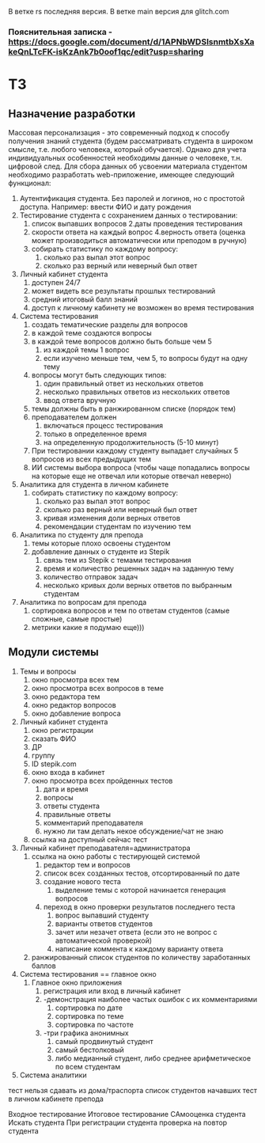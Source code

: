 В ветке rs последняя версия. В ветке main версия для glitch.com
### Пояснительная записка - https://docs.google.com/document/d/1APNbWDSlsnmtbXsXakeQnLTcFK-isKzAnk7b0oof1qc/edit?usp=sharing
# ТЗ
## Назначение разработки
Массовая персонализация - это современный подход к способу получения знаний студента (будем рассматривать студента в широком смысле, т.е. любого человека, который обучается). Однако для учета индивидуальных особенностей необходимы данные о человеке, т.н. цифровой след. Для сбора данных об усвоении материала студентом необходимо разработать web-приложение, имеющее следующий функционал:
1. Аутентификация студента. Без паролей и логинов, но с простотой доступа. Например: ввести ФИО и дату рождения
2. Тестирование студента с сохранением данных о тестировании:
    1. список выпавших вопросов
    2.даты проведения тестирования
    3. скорости ответа на каждый вопрос
    4.верность ответа (оценка может производиться автоматически или преподом в ручную)
    5. собирать статистику по каждому вопросу:
        1. сколько раз выпал этот вопрос
        2. сколько раз верный или неверный был ответ 
3. Личный кабинет студента
    1. доступен 24/7
    2. может видеть все результаты прошлых тестирований
    3. средний итоговый балл знаний
    4. доступ к личному кабинету не возможен во время тестирования
4. Система тестирования
    1. создать тематические разделы для вопросов
    2. в каждой теме создаются вопросы
    3. в каждой теме вопросов должно быть больше чем 5
        1. из каждой темы 1 вопрос
        2. если изучено меньше тем, чем 5, то вопросы будут на одну тему
    4. вопросы могут быть следующих типов:
        1. один правильный ответ из нескольких ответов
        2. несколько правильных ответов из нескольких ответов
        3. ввод ответа вручную
    5. темы должны быть в ранжированном списке (порядок тем)
    6. преподавателем должен 
        1. включаться процесс тестирования 
        2. только в определенное время
        3. на определенную продолжительность (5-10 минут)
    7. При тестировании каждому студенту выпадает случайных 5 вопросов из всех предыдущих тем
    8. ИИ системы выбора вопроса (чтобы чаще попадались вопросы на которые еще не отвечал или которые отвечал неверно)
5. Аналитика для студента в личном кабинете
    1. собирать статистику по каждому вопросу:
        1. сколько раз выпал этот вопрос
        2. сколько раз верный или неверный был ответ 
        3. кривая изменения доли верных ответов
        4. рекомендации студентам по изучению тем
6. Аналитика по студенту для препода
    1. темы которые плохо освоены студентом
    2. добавление данных о студенте из Stepik
        1. связь тем из Stepik с темами тестирования
        2. время и количество решенных задач на заданную тему
        3. количество отправок задач
        4. несколько кривых доли верных ответов по выбранным студентам
7. Аналитика по вопросам для препода
    1. сортировка вопросов и тем по ответам студентов (самые сложные, самые простые)
    2. метрики какие я подумаю еще)))


## Модули системы
1. Темы и вопросы
    1. окно просмотра всех тем
    2. окно просмотра всех вопросов в теме
    3. окно редактора тем
    4. окно редактор вопросов
    5. окно добавление вопроса
2. Личный кабинет студента
    1. окно регистрации
      1. сказать ФИО
      2. ДР
      3. группу
      4. ID stepik.com
    2. окно входа в кабинет
    3. окно просмотра всех пройденных тестов
        1. дата и время
        2. вопросы
        3. ответы студента
        4. правильные ответы
        5. комментарий преподавателя
        6. нужно ли там делать некое обсуждение/чат не знаю
    4. ссылка на доступный сейчас тест
3. Личный кабинет преподавателя=администратора
    1. ссылка на окно  работы с тестирующей системой	
        1. редактор тем и вопросов
        2. список всех созданных тестов, отсортированный по дате
        3. создание нового теста
            1. выделение темы с которой начинается генерация вопросов
        4. переход в окно проверки результатов последнего теста
            1. вопрос выпавший студенту
            2. варианты ответов студентов
            3. зачет или незачет ответа (если это не вопрос с автоматической проверкой)
            4. написание коммента к каждому варианту  ответа
    2. ранжированный список студентов по количеству заработанных баллов
4. Система тестирования ==  главное окно
    1. Главное окно приложения
        1. регистрация или вход в личный кабинет
        2. -демонстрация наиболее частых ошибок с их комментариями
            1. сортировка по дате
            2. сортировка по теме
            3. сортировка по частоте
        3. -три графика анонимных
            1. самый продвинутый студент
            2. самый бестолковый
            3. либо медианный студент, либо среднее арифметическое по всем студентам 	
5. Система аналитики


тест нельзя сдавать из дома/траспорта
список студентов начавших тест в личном кабинете препода

Входное тестирование
Итоговое тестирование
САмооценка студента
Искать студента
При регистрации студента проверка на повтор студента
